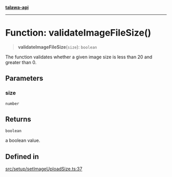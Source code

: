 [**talawa-api**](../../../README.md)

***

# Function: validateImageFileSize()

> **validateImageFileSize**(`size`): `boolean`

The function validates whether a given image size is less than 20 and greater than 0.

## Parameters

### size

`number`

## Returns

`boolean`

a boolean value.

## Defined in

[src/setup/setImageUploadSize.ts:37](https://github.com/Suyash878/talawa-api/blob/b5a9d8b4a1ea678a3d6f5b710b3721f91a3052fc/src/setup/setImageUploadSize.ts#L37)
